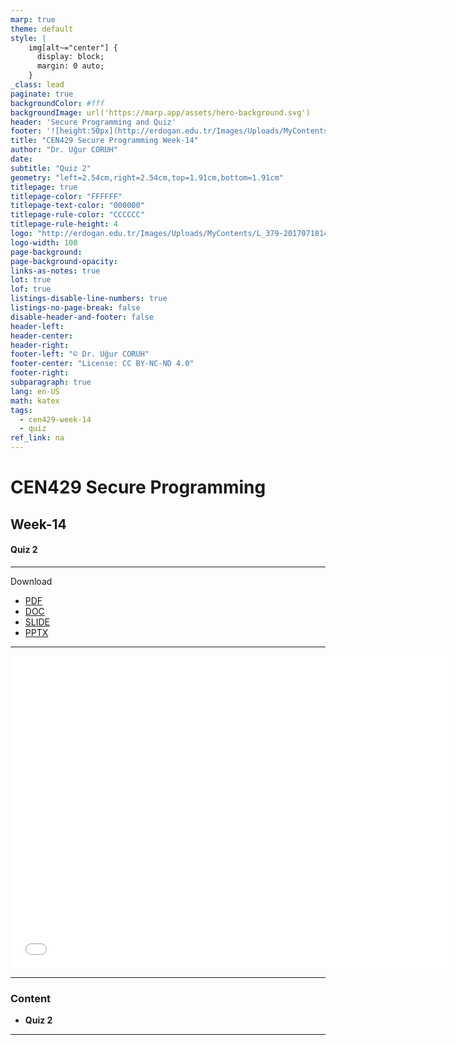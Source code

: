 ```yaml
---
marp: true
theme: default
style: |
    img[alt~="center"] {
      display: block;
      margin: 0 auto;
    }
_class: lead
paginate: true
backgroundColor: #fff
backgroundImage: url('https://marp.app/assets/hero-background.svg')
header: 'Secure Programming and Quiz'
footer: '![height:50px](http://erdogan.edu.tr/Images/Uploads/MyContents/L_379-20170718142719217230.jpg) RTEU CEN429 Week-14'
title: "CEN429 Secure Programming Week-14"
author: "Dr. Uğur CORUH"
date:
subtitle: "Quiz 2"
geometry: "left=2.54cm,right=2.54cm,top=1.91cm,bottom=1.91cm"
titlepage: true
titlepage-color: "FFFFFF"
titlepage-text-color: "000000"
titlepage-rule-color: "CCCCCC"
titlepage-rule-height: 4
logo: "http://erdogan.edu.tr/Images/Uploads/MyContents/L_379-20170718142719217230.jpg"
logo-width: 100
page-background:
page-background-opacity:
links-as-notes: true
lot: true
lof: true
listings-disable-line-numbers: true
listings-no-page-break: false
disable-header-and-footer: false
header-left:
header-center:
header-right:
footer-left: "© Dr. Uğur CORUH"
footer-center: "License: CC BY-NC-ND 4.0"
footer-right:
subparagraph: true
lang: en-US
math: katex
tags:
  - cen429-week-14
  - quiz
ref_link: na
---
```


<!-- _backgroundColor: aquq -->

<!-- _color: orange -->

<!-- paginate: false -->

# CEN429 Secure Programming

## Week-14

#### Quiz 2

---

Download

- [PDF](pandoc_cen429-week-14.pdf)
- [DOC](pandoc_cen429-week-14.docx)
- [SLIDE](cen429-week-14.pdf)
- [PPTX](cen429-week-14.pptx)

---


<iframe width=700, height=500 frameBorder=0 src="../cen429-week-14.html"></iframe>

---

### Content

- **Quiz 2**

---
